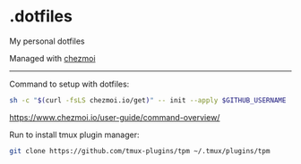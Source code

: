 # .dotfiles
My personal dotfiles

Managed with [chezmoi](https://github.com/twpayne/chezmoi)

------
Command to setup with dotfiles:
```bash
sh -c "$(curl -fsLS chezmoi.io/get)" -- init --apply $GITHUB_USERNAME
```
https://www.chezmoi.io/user-guide/command-overview/

Run to install tmux plugin manager:
```bash
git clone https://github.com/tmux-plugins/tpm ~/.tmux/plugins/tpm
```
